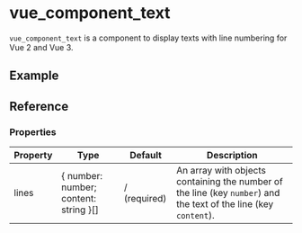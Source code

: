 # vue_component_text

<!-- markdownlint-disable MD033 -->
<script setup>
import TextBlock from "../src/components/TextBlock.vue";
import "../src/style.scss";
</script>

`vue_component_text` is a component to display texts with line numbering for Vue 2 and Vue 3.

## Example

<TextBlock
    :lines="[
      { number: 1, content: 'Line 1' },
      { number: 2, content: 'Line 2' },
    ]"
/>

## Reference

### Properties

| Property | Type                                  | Default      | Description                                                                                                      |
| -------- | ------------------------------------- | ------------ | ---------------------------------------------------------------------------------------------------------------- |
| lines    | { number: number; content: string }[] | / (required) | An array with objects containing the number of the line (key `number`) and the text of the line (key `content`). |
